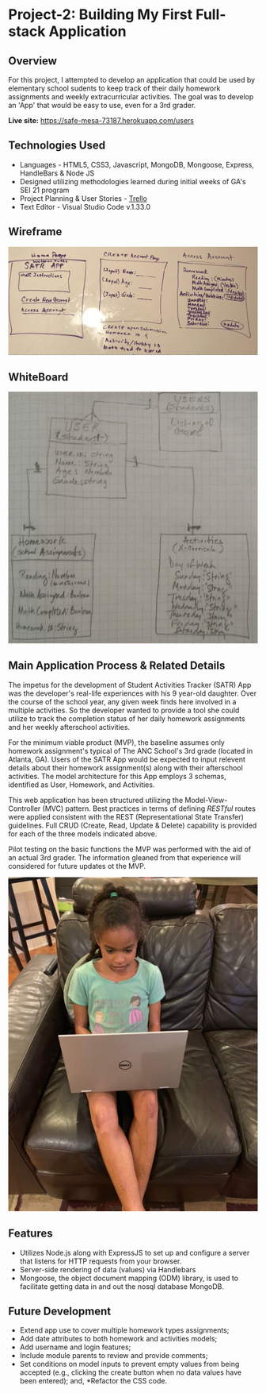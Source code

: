 # Project-2: Building My First Full-stack Application

## Overview

For this project, I attempted to develop an application that could be used by elementary school sudents to keep track of their daily homework assignments and weekly extracurricular activities.  The goal was to develop an 'App' that would be easy to use, even for a 3rd grader.  

**Live site:** <https://safe-mesa-73187.herokuapp.com/users>

## Technologies Used

* Languages - HTML5, CSS3, Javascript, MongoDB, Mongoose, Express, HandleBars & Node JS 
* Designed utilizing methodologies learned during initial weeks of GA's SEI 21 program 
* Project Planning & User Stories - [Trello](https://trello.com/invite/b/I2WZ2Cgw/5371d2a9465194d0db3620690150dde3/ga-sei-21-project-2)
* Text Editor - Visual Studio Code v.1.33.0

## Wireframe
![Image](project-2-wireframe.png)

## WhiteBoard
![Image](project2-whiteboard.png)

 

## Main Application Process & Related Details

The impetus for the development of Student Activities Tracker (SATR) App was the developer's real-life experiences with his 9 year-old daughter.  Over the course of the school year, any given week finds here involved in a multiple activities.  So the developer wanted to provide a tool she could utilize to track the completion status of her daily homework assignments and her weekly afterschool activities.

For the minimum viable product (MVP), the baseline assumes only homework assignment's typical of The ANC School's 3rd grade (located in Atlanta, GA). Users of the SATR App would be expected to input relevent details about their homework assignment(s) along with their afterschool activities. The model architecture for this App employs 3 schemas, identified as User, Homework, and Activities. 

This web application has been structured utilizing the Model-View-Controller (MVC) pattern. Best practices in terms of defining _RESTful_ routes were applied consistent with the REST (Representational State Transfer) guidelines. Full CRUD (Create, Read, Update & Delete) capability is provided for each of the three models indicated above. 

Pilot testing on the basic functions the MVP was performed with the aid of an actual 3rd grader.  The information gleaned from that experience will considered for future updates ot the MVP. 

![Image](project2-app-pilot-test.jpeg)

## Features

* Utilizes Node.js along with ExpressJS to set up and configure a server that listens for HTTP requests from your browser.
* Server-side rendering of data (values) via Handlebars
* Mongoose, the object document mapping (ODM) library, is used to facilitate getting data in and out the nosql database MongoDB.

## Future Development

* Extend app use to cover multiple homework types assignments;
* Add date attributes to both homework and activities models;
* Add username and login features;
* Include module parents to review and provide comments;
* Set conditions on model inputs to prevent empty values from being accepted (e.g., clicking the create button when no data values have been entered); and,
*Refactor the CSS code.

